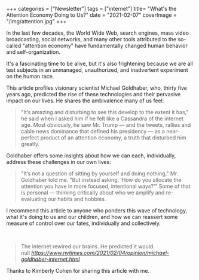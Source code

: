 +++
categories = ["Newsletter"]
tags = ["internet"]
title= "What's the Attention Economy Doing to Us?"
date = "2021-02-07"
coverImage = "/img/attention.jpg"
+++

In the last few decades, the World Wide Web, search engines, mass video broadcasting, social networks, and many other tools attributed to the so-called "attention economy" have fundamentally changed human behavior and self-organization.

<!--more-->

It's a fascinating time to be alive, but it's also frightening because we are all test subjects in an unmanaged, unauthorized, and inadvertent experiment on the human race.


This article profiles visionary scientist Michael Goldhaber, who, thirty five years ago, predicted the rise of these technologies and their pervasive impact on our lives. He shares the ambivalence many of us feel:

> "It’s amazing and disturbing to see this develop to the extent it has," he said when I asked him if he felt like a Cassandra of the internet age. Most obviously, he saw Mr. Trump — and the tweets, rallies and cable news dominance that defined his presidency — as a near-perfect product of an attention economy, a truth that disturbed him greatly.

Goldhaber offers some insights about how we can each, individually, address these challenges in our own lives:

> "It’s not a question of sitting by yourself and doing nothing," Mr. Goldhaber told me. "But instead asking, ‘How do you allocate the attention you have in more focused, intentional ways?’" Some of that is personal — thinking critically about who we amplify and re-evaluating our habits and hobbies.

I recommend this article to anyone who ponders this wave of technology, what it's doing to us and our children, and how we can reassert some measure of control over our fates, individually and collectively.

<br>

<blockquote class="quoteback" darkmode="" data-title="Opinion%20%7C%20I%20Talked%20to%20the%20Cassandra%20of%20the%20Internet%20Age" data-author="null" cite="https://www.nytimes.com/2021/02/04/opinion/michael-goldhaber-internet.html">
The internet rewired our brains. He predicted it would.
<footer>null<cite> <a href="https://www.nytimes.com/2021/02/04/opinion/michael-goldhaber-internet.html">https://www.nytimes.com/2021/02/04/opinion/michael-goldhaber-internet.html</a></cite></footer>
</blockquote><script note="" src="https://cdn.jsdelivr.net/gh/Blogger-Peer-Review/quotebacks@1/quoteback.js"></script>

Thanks to Kimberly Cohen for sharing this article with me.

